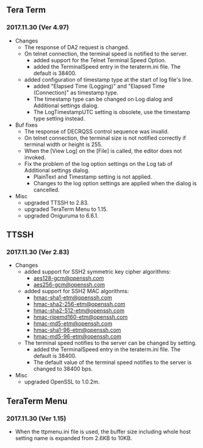 ## Tera Term
### 2017.11.30 (Ver 4.97)

  * Changes
    * The response of DA2 request is changed.
    * On telnet connection, the terminal speed is notified to the server.
      * added support for the Telnet Terminal Speed Option.
      * added the TerminalSpeed entry in the teraterm.ini file. The default is 38400.
    * added configuration of timestamp type at the start of log file's line.
      * added "Elapsed Time (Logging)" and "Elapsed Time (Connection)" as timestamp type.
      * The timestamp type can be changed on Log dialog and Additional settings dialog.
      * The LogTimestampUTC setting is obsolete, use the timestamp type setting instead.
  * Buf fixes
    * The response of DECRQSS control sequence was invalid.
    * On telnet connection, the terminal size is not notified correctly if terminal width or height is 255.
    * When the [View Log] on the [File] is called, the editor does not invoked.
    * Fix the problem of the log option settings on the Log tab of Additional settings dialog.
      * PlainText and Timestamp setting is not applied.
      * Changes to the log option settings are applied when the dialog is cancelled.
  * Misc
    * upgraded TTSSH to 2.83.
    * upgraded TeraTerm Menu to 1.15.
    * upgraded Oniguruma to 6.6.1.

## TTSSH
### 2017.11.30 (Ver 2.83)

  * Changes
    * added support for SSH2 symmetric key cipher algorithms:
      * aes128-gcm@openssh.com
      * aes256-gcm@openssh.com
    * added support for SSH2 MAC algorithms:
      * hmac-sha1-etm@openssh.com
      * hmac-sha2-256-etm@openssh.com
      * hmac-sha2-512-etm@openssh.com
      * hmac-ripemd160-etm@openssh.com
      * hmac-md5-etm@openssh.com
      * hmac-sha1-96-etm@openssh.com
      * hmac-md5-96-etm@openssh.com
    * The terminal speed notifies to the server can be changed by setting.
      * added the TerminalSpeed entry in the teraterm.ini file. The default is 38400.
      * The default value of the terminal speed notifies to the server is changed to 38400 bps.
  * Misc
    * upgraded OpenSSL to 1.0.2m.

## TeraTerm Menu
### 2017.11.30 (Ver 1.15)

 * When the ttpmenu.ini file is used, the buffer size including whole host setting name is expanded from 2.6KB to 10KB.
